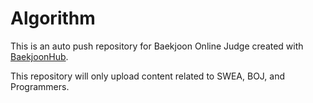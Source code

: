 # Algorithm
This is an auto push repository for Baekjoon Online Judge created with [BaekjoonHub](https://github.com/BaekjoonHub/BaekjoonHub).

This repository will only upload content related to SWEA, BOJ, and Programmers.
